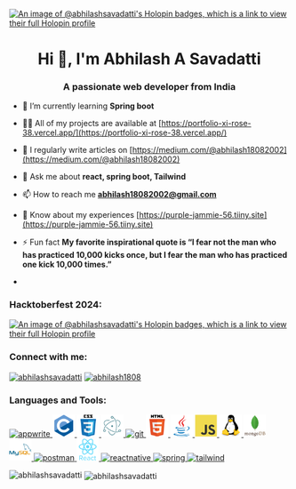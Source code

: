 [![An image of @abhilashsavadatti's Holopin badges, which is a link to view their full Holopin profile](https://holopin.me/abhilashsavadatti)](https://holopin.io/@abhilashsavadatti)
<h1 align="center">Hi 👋, I'm Abhilash A Savadatti</h1>
<h3 align="center">A passionate web developer from India</h3>

- 🌱 I’m currently learning **Spring boot**

- 👨‍💻 All of my projects are available at [https://portfolio-xi-rose-38.vercel.app/](https://portfolio-xi-rose-38.vercel.app/)

- 📝 I regularly write articles on [https://medium.com/@abhilash18082002](https://medium.com/@abhilash18082002)

- 💬 Ask me about **react, spring boot, Tailwind**

- 📫 How to reach me **abhilash18082002@gmail.com**

- 📄 Know about my experiences [https://purple-jammie-56.tiiny.site](https://purple-jammie-56.tiiny.site)

- ⚡ Fun fact **My favorite inspirational quote is “I fear not the man who has practiced 10,000 kicks once, but I fear the man who has practiced one kick 10,000 times.”**
- 
<h3 align="left">Hacktoberfest 2024: </h3>

[![An image of @abhilashsavadatti's Holopin badges, which is a link to view their full Holopin profile](https://holopin.me/abhilashsavadatti)](https://holopin.io/@abhilashsavadatti)
<h3 align="left">Connect with me:</h3>
<p align="left">
<a href="https://linkedin.com/in/abhilashsavadatti" target="blank"><img align="center" src="https://raw.githubusercontent.com/rahuldkjain/github-profile-readme-generator/master/src/images/icons/Social/linked-in-alt.svg" alt="abhilashsavadatti" height="30" width="40" /></a>
<a href="https://www.leetcode.com/abhilash1808" target="blank"><img align="center" src="https://raw.githubusercontent.com/rahuldkjain/github-profile-readme-generator/master/src/images/icons/Social/leet-code.svg" alt="abhilash1808" height="30" width="40" /></a>
</p>

<h3 align="left">Languages and Tools:</h3>
<p align="left"> <a href="https://appwrite.io" target="_blank" rel="noreferrer"> <img src="https://www.vectorlogo.zone/logos/appwriteio/appwriteio-icon.svg" alt="appwrite" width="40" height="40"/> </a> <a href="https://www.cprogramming.com/" target="_blank" rel="noreferrer"> <img src="https://raw.githubusercontent.com/devicons/devicon/master/icons/c/c-original.svg" alt="c" width="40" height="40"/> </a> <a href="https://www.w3schools.com/css/" target="_blank" rel="noreferrer"> <img src="https://raw.githubusercontent.com/devicons/devicon/master/icons/css3/css3-original-wordmark.svg" alt="css3" width="40" height="40"/> </a> <a href="https://www.electronjs.org" target="_blank" rel="noreferrer"> <img src="https://raw.githubusercontent.com/devicons/devicon/master/icons/electron/electron-original.svg" alt="electron" width="40" height="40"/> </a> <a href="https://git-scm.com/" target="_blank" rel="noreferrer"> <img src="https://www.vectorlogo.zone/logos/git-scm/git-scm-icon.svg" alt="git" width="40" height="40"/> </a> <a href="https://www.w3.org/html/" target="_blank" rel="noreferrer"> <img src="https://raw.githubusercontent.com/devicons/devicon/master/icons/html5/html5-original-wordmark.svg" alt="html5" width="40" height="40"/> </a> <a href="https://www.java.com" target="_blank" rel="noreferrer"> <img src="https://raw.githubusercontent.com/devicons/devicon/master/icons/java/java-original.svg" alt="java" width="40" height="40"/> </a> <a href="https://developer.mozilla.org/en-US/docs/Web/JavaScript" target="_blank" rel="noreferrer"> <img src="https://raw.githubusercontent.com/devicons/devicon/master/icons/javascript/javascript-original.svg" alt="javascript" width="40" height="40"/> </a> <a href="https://www.linux.org/" target="_blank" rel="noreferrer"> <img src="https://raw.githubusercontent.com/devicons/devicon/master/icons/linux/linux-original.svg" alt="linux" width="40" height="40"/> </a> <a href="https://www.mongodb.com/" target="_blank" rel="noreferrer"> <img src="https://raw.githubusercontent.com/devicons/devicon/master/icons/mongodb/mongodb-original-wordmark.svg" alt="mongodb" width="40" height="40"/> </a> <a href="https://www.mysql.com/" target="_blank" rel="noreferrer"> <img src="https://raw.githubusercontent.com/devicons/devicon/master/icons/mysql/mysql-original-wordmark.svg" alt="mysql" width="40" height="40"/> </a> <a href="https://postman.com" target="_blank" rel="noreferrer"> <img src="https://www.vectorlogo.zone/logos/getpostman/getpostman-icon.svg" alt="postman" width="40" height="40"/> </a> <a href="https://reactjs.org/" target="_blank" rel="noreferrer"> <img src="https://raw.githubusercontent.com/devicons/devicon/master/icons/react/react-original-wordmark.svg" alt="react" width="40" height="40"/> </a> <a href="https://reactnative.dev/" target="_blank" rel="noreferrer"> <img src="https://reactnative.dev/img/header_logo.svg" alt="reactnative" width="40" height="40"/> </a> <a href="https://spring.io/" target="_blank" rel="noreferrer"> <img src="https://www.vectorlogo.zone/logos/springio/springio-icon.svg" alt="spring" width="40" height="40"/> </a> <a href="https://tailwindcss.com/" target="_blank" rel="noreferrer"> <img src="https://www.vectorlogo.zone/logos/tailwindcss/tailwindcss-icon.svg" alt="tailwind" width="40" height="40"/> </a> </p>

<p><img align="left" src="https://github-readme-stats.vercel.app/api/top-langs?username=abhilashsavadatti&show_icons=true&locale=en&layout=compact" alt="abhilashsavadatti" /></p>

<p>&nbsp;<img align="center" src="https://github-readme-stats.vercel.app/api?username=abhilashsavadatti&show_icons=true&locale=en" alt="abhilashsavadatti" /></p>
